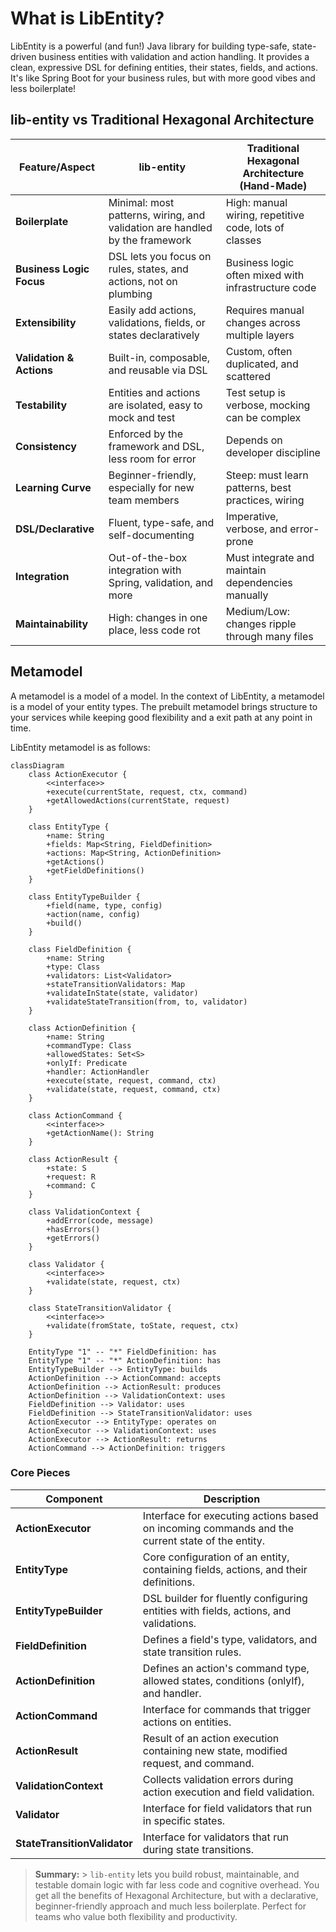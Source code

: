 # What is LibEntity?

LibEntity is a powerful (and fun!) Java library for building type-safe, state-driven business entities with validation and action handling. It provides a clean, expressive DSL for defining entities, their states, fields, and actions. It's like Spring Boot for your business rules, but with more good vibes and less boilerplate!

## lib-entity vs Traditional Hexagonal Architecture

| Feature/Aspect           | lib-entity                                                                  | Traditional Hexagonal Architecture (Hand-Made)        |
| ------------------------ | --------------------------------------------------------------------------- | ----------------------------------------------------- |
| **Boilerplate**          | Minimal: most patterns, wiring, and validation are handled by the framework | High: manual wiring, repetitive code, lots of classes |
| **Business Logic Focus** | DSL lets you focus on rules, states, and actions, not on plumbing           | Business logic often mixed with infrastructure code   |
| **Extensibility**        | Easily add actions, validations, fields, or states declaratively            | Requires manual changes across multiple layers        |
| **Validation & Actions** | Built-in, composable, and reusable via DSL                                  | Custom, often duplicated, and scattered               |
| **Testability**          | Entities and actions are isolated, easy to mock and test                    | Test setup is verbose, mocking can be complex         |
| **Consistency**          | Enforced by the framework and DSL, less room for error                      | Depends on developer discipline                       |
| **Learning Curve**       | Beginner-friendly, especially for new team members                          | Steep: must learn patterns, best practices, wiring    |
| **DSL/Declarative**      | Fluent, type-safe, and self-documenting                                     | Imperative, verbose, and error-prone                  |
| **Integration**          | Out-of-the-box integration with Spring, validation, and more                | Must integrate and maintain dependencies manually     |
| **Maintainability**      | High: changes in one place, less code rot                                   | Medium/Low: changes ripple through many files         |


## Metamodel

A metamodel is a model of a model. In the context of LibEntity, a metamodel is a model of your entity types. The prebuilt metamodel brings structure to your services while keeping good flexibility and a exit path at any point in time.

LibEntity metamodel is as follows:

```mermaid
classDiagram
    class ActionExecutor {
        <<interface>>
        +execute(currentState, request, ctx, command)
        +getAllowedActions(currentState, request)
    }

    class EntityType {
        +name: String
        +fields: Map<String, FieldDefinition>
        +actions: Map<String, ActionDefinition>
        +getActions()
        +getFieldDefinitions()
    }

    class EntityTypeBuilder {
        +field(name, type, config)
        +action(name, config)
        +build()
    }

    class FieldDefinition {
        +name: String
        +type: Class
        +validators: List<Validator>
        +stateTransitionValidators: Map
        +validateInState(state, validator)
        +validateStateTransition(from, to, validator)
    }

    class ActionDefinition {
        +name: String
        +commandType: Class
        +allowedStates: Set<S>
        +onlyIf: Predicate
        +handler: ActionHandler
        +execute(state, request, command, ctx)
        +validate(state, request, command, ctx)
    }

    class ActionCommand {
        <<interface>>
        +getActionName(): String
    }

    class ActionResult {
        +state: S
        +request: R
        +command: C
    }

    class ValidationContext {
        +addError(code, message)
        +hasErrors()
        +getErrors()
    }

    class Validator {
        <<interface>>
        +validate(state, request, ctx)
    }

    class StateTransitionValidator {
        <<interface>>
        +validate(fromState, toState, request, ctx)
    }

    EntityType "1" -- "*" FieldDefinition: has
    EntityType "1" -- "*" ActionDefinition: has
    EntityTypeBuilder --> EntityType: builds
    ActionDefinition --> ActionCommand: accepts
    ActionDefinition --> ActionResult: produces
    ActionDefinition --> ValidationContext: uses
    FieldDefinition --> Validator: uses
    FieldDefinition --> StateTransitionValidator: uses
    ActionExecutor --> EntityType: operates on
    ActionExecutor --> ValidationContext: uses
    ActionExecutor --> ActionResult: returns
    ActionCommand --> ActionDefinition: triggers
```

### Core Pieces

| Component                    | Description                                                                         |
|-----------------------------|-------------------------------------------------------------------------------------|
| **ActionExecutor**          | Interface for executing actions based on incoming commands and the current state of the entity. |
| **EntityType**             | Core configuration of an entity, containing fields, actions, and their definitions. |
| **EntityTypeBuilder**      | DSL builder for fluently configuring entities with fields, actions, and validations. |
| **FieldDefinition**        | Defines a field's type, validators, and state transition rules. |
| **ActionDefinition**       | Defines an action's command type, allowed states, conditions (onlyIf), and handler. |
| **ActionCommand**          | Interface for commands that trigger actions on entities. |
| **ActionResult**           | Result of an action execution containing new state, modified request, and command. |
| **ValidationContext**      | Collects validation errors during action execution and field validation. |
| **Validator**              | Interface for field validators that run in specific states. |
| **StateTransitionValidator** | Interface for validators that run during state transitions. |



> **Summary:** > `lib-entity` lets you build robust, maintainable, and testable domain logic with far less code and cognitive overhead. You get all the benefits of Hexagonal Architecture, but with a declarative, beginner-friendly approach and much less boilerplate. Perfect for teams who value both flexibility and productivity.

